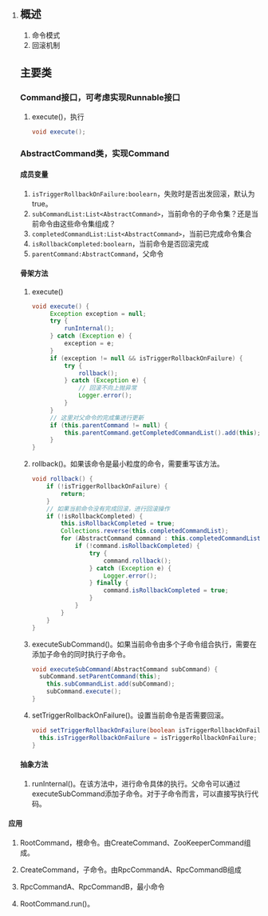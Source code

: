 1. ## 概述
   1. 命令模式
   2. 回滚机制
   
   ## 主要类
   ### Command接口，可考虑实现Runnable接口
   1. execute()，执行
      
      ```java
      void execute();
      ```
   
   ### AbstractCommand类，实现Command
   
   #### 成员变量
   1. `isTriggerRollbackOnFailure:boolearn`，失败时是否出发回滚，默认为true。
   2. `subCommandList:List<AbstractCommand>`，当前命令的子命令集？还是当前命令由这些命令集组成？
   3. `completedCommandList:List<AbstractCommand>`，当前已完成命令集合
   4. `isRollbackCompleted:boolearn`，当前命令是否回滚完成
   5. `parentCommand:AbstractCommand`，父命令
   #### 骨架方法
   1. execute()
   
      ```java
      void execute() {
           Exception exception = null;
           try {
               runInternal();
           } catch (Exception e) {
               exception = e;
           }
           if (exception != null && isTriggerRollbackOnFailure) {
               try {
                   rollback();
               } catch (Exception e) {
                   // 回滚不向上抛异常
                   Logger.error();
               }
           }
           // 这里对父命令的完成集进行更新
           if (this.parentCommand != null) {
               this.parentCommand.getCompletedCommandList().add(this);
           }
      }
      ```
   
   2. rollback()。如果该命令是最小粒度的命令，需要重写该方法。
   
      ```java
      void rollback() {
          if (!isTriggerRollbackOnFailure) {
              return;
          }
          // 如果当前命令没有完成回滚，进行回滚操作
          if (!isRollbackCompleted) {
              this.isRollbackCompleted = true;
              Collections.reverse(this.completedCommandList);
              for (AbstractCommand command : this.completedCommandList) {
                  if (!command.isRollbackCompleted) {
                      try {
                          command.rollback();
                      } catch (Exception e) {
                          Logger.error();
                      } finally {
                          command.isRollbackCompleted = true;
                      }
                  }
              }
          }
      }
      ```
   
   3. executeSubCommand()。如果当前命令由多个子命令组合执行，需要在添加子命令的同时执行子命令。
   
      ```java
      void executeSubCommand(AbstractCommand subCommand) {
      	subCommand.setParentCommand(this);
          this.subCommandList.add(subCommand);
          subCommand.execute();
      }
      ```
   
   4. setTriggerRollbackOnFailure()。设置当前命令是否需要回滚。
   
      ```java
      void setTriggerRollbackOnFailure(boolean isTriggerRollbackOnFailure) {
      	this.isTriggerRollbackOnFailure = isTriggerRollbackOnFailure;
      }
      ```
   
   #### 抽象方法
   
   1. runInternal()。在该方法中，进行命令具体的执行。父命令可以通过executeSubCommand添加子命令。对于子命令而言，可以直接写执行代码。
   

#### 应用

1. RootCommand，根命令。由CreateCommand、ZooKeeperCommand组成。

2. CreateCommand，子命令。由RpcCommandA、RpcCommandB组成

3. RpcCommandA、RpcCommandB，最小命令

4. RootCommand.run()。

   

